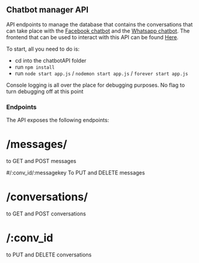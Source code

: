 ## Chatbot manager API

API endpoints to manage the database that contains the conversations that can take place with the [Facebook chatbot](https://github.com/bastronaut/facebookChatbot/) and the [Whatsapp chatbot](https://github.com/bastronaut/whatsappChatbot/). The frontend that can be used to interact with this API can be found [Here](https://github.com/bastronaut/chatbotFrontend/).

To start, all you need to do is:
* cd into the chatbotAPI folder
* run `npm install`
* run `node start app.js` / `nodemon start app.js` / `forever start app.js`

Console logging is all over the place for debugging purposes. No flag to turn debugging off at this point

### Endpoints

The API exposes the following endpoints:

# /messages/
to GET and POST messages

#/:conv_id/:messagekey
To PUT and DELETE messages

# /conversations/
to GET and POST conversations

# /:conv_id
to PUT and DELETE conversations
